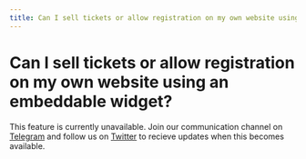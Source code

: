 ```yaml
---
title: Can I sell tickets or allow registration on my own website using an embeddable widget
---
```


# Can I sell tickets or allow registration on my own website using an embeddable widget?

This feature is currently unavailable. Join our communication channel on [Telegram](https://t.me/eventyay) and follow us on [Twitter](https://twitter.com/eventyay) to recieve updates when this becomes available. 
